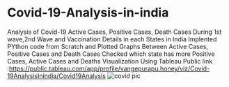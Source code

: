 # Covid-19-Analysis-in-india

Analysis of Covid-19 Active Cases, Positive Cases, Death Cases During 1st wave,2nd Wave and Vaccination Details in each States in India
Implented PYthon code from Scratch and Plotted Graphs  Between Active Cases, Positive Cases and Death Cases
Checked which state has more  Positive Cases, Active Cases and Deaths 
Visualization Using Tableau Public link :https://public.tableau.com/app/profile/vangepurapu.honey/viz/Covid-19AnalysisInindia/Covid19Analysis
![covid pic](https://user-images.githubusercontent.com/84119791/184503931-9af38b88-02b1-4d76-bd9c-788e4cf52be4.jpg)

